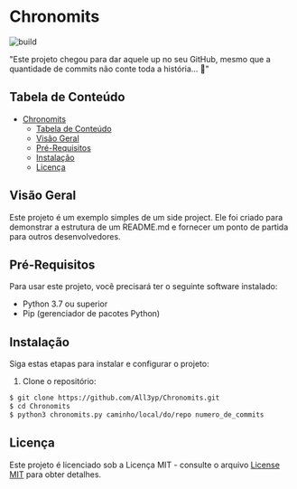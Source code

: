 # Chronomits 

![build](https://github.com/All3yp/Chronomits/workflows/build/badge.svg)

"Este projeto chegou para dar aquele up no seu GitHub, mesmo que a quantidade de commits não conte toda a história... 🤭"

## Tabela de Conteúdo

- [Chronomits](#chronomits)
  - [Tabela de Conteúdo](#tabela-de-conteúdo)
  - [Visão Geral](#visão-geral)
  - [Pré-Requisitos](#pré-requisitos)
  - [Instalação](#instalação)
  - [Licença](#licença)

## Visão Geral

Este projeto é um exemplo simples de um side project. Ele foi criado para demonstrar a estrutura de um README.md e fornecer um ponto de partida para outros desenvolvedores.

## Pré-Requisitos

Para usar este projeto, você precisará ter o seguinte software instalado:

- Python 3.7 ou superior
- Pip (gerenciador de pacotes Python)

## Instalação

Siga estas etapas para instalar e configurar o projeto:

1. Clone o repositório:

```bash
$ git clone https://github.com/All3yp/Chronomits.git
$ cd Chronomits
$ python3 chronomits.py caminho/local/do/repo numero_de_commits       
```

## Licença
Este projeto é licenciado sob a Licença MIT - consulte o arquivo [License MIT](https://license.md/wp-content/uploads/2022/06/mit.txt) para obter detalhes.
